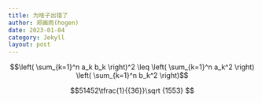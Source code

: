 ```yaml
---
title: 为啥子出错了
author: 郑画雨(hogen)
date: 2023-01-04
category: Jekyll
layout: post
---
```


$$\left( \sum_{k=1}^n a_k b_k \right)^2 \leq \left( \sum_{k=1}^n a_k^2 \right) \left( \sum_{k=1}^n b_k^2 \right)$$

$$51452\tfrac{1}{{36}}\sqrt {1553} $$
